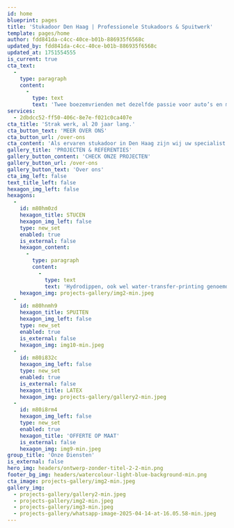 ```yaml
---
id: home
blueprint: pages
title: 'Stukadoor Den Haag | Professionele Stukadoors & Spuitwerk'
template: pages/home
author: fdd841da-c4cc-40ce-b01b-886935f6568c
updated_by: fdd841da-c4cc-40ce-b01b-886935f6568c
updated_at: 1751554555
is_current: true
cta_text:
  -
    type: paragraph
    content:
      -
        type: text
        text: 'Twee boezemvrienden met dezelfde passie voor auto’s en motoren wilden graag een droom verwezenlijken. Ferry en Mike (FM) hebben van deze uit de hand gelopen hobby hun werk gemaakt.'
services:
  - 2dbdcc52-ff50-406c-8e7e-f021c0ca407e
cta_title: 'Strak werk, al 20 jaar lang.'
cta_button_text: 'MEER OVER ONS'
cta_button_url: /over-ons
cta_content: 'Als ervaren stukadoor in Den Haag zijn wij uw specialist voor vakkundig stucwerk en spuitwerk. Met 20 jaar ervaring bieden wij professionele diensten voor zowel particulieren als bedrijven in Den Haag en omgeving. Ons team van gekwalificeerde stukadoors zorgt voor perfect afgewerkte wanden en plafonds, waarbij we de nieuwste technieken en hoogwaardige materialen gebruiken. Of u nu op zoek bent naar een stukadoor in Den Haag voor een renovatie of nieuwbouwproject, wij garanderen altijd topkwaliteit spuitwerk en stucwerk tegen een scherpe prijs.'
gallery_title: 'PROJECTEN & REFERENTIES'
gallery_button_content: 'CHECK ONZE PROJECTEN'
gallery_button_url: /over-ons
gallery_button_text: 'Over ons'
cta_img_left: false
text_title_left: false
hexagon_img_left: false
hexagons:
  -
    id: m80hm0zd
    hexagon_title: STUCEN
    hexagon_img_left: false
    type: new_set
    enabled: true
    is_external: false
    hexagon_content:
      -
        type: paragraph
        content:
          -
            type: text
            text: 'Hydrodippen, ook wel water-transfer-printing genoemd, is een vorm van 3D printen, waarbij elke gewenste print kan worden overgebracht op een voorwerp. Dit gebeurt door middel van wateroverdracht, waardoor elk randje en kantje netjes omsloten wordt.'
    hexagon_img: projects-gallery/img2-min.jpeg
  -
    id: m80hnmh9
    hexagon_title: SPUITEN
    hexagon_img_left: false
    type: new_set
    enabled: true
    is_external: false
    hexagon_img: img10-min.jpeg
  -
    id: m80i832c
    hexagon_img_left: false
    type: new_set
    enabled: true
    is_external: false
    hexagon_title: LATEX
    hexagon_img: projects-gallery/gallery2-min.jpeg
  -
    id: m80i8rm4
    hexagon_img_left: false
    type: new_set
    enabled: true
    hexagon_title: 'OFFERTE OP MAAT'
    is_external: false
    hexagon_img: img9-min.jpeg
group_title: 'Onze Diensten'
is_external: false
hero_img: headers/ontwerp-zonder-titel-2-2-min.png
footer_bg_img: headers/watercolour-light-blue-background-min.png
cta_image: projects-gallery/img2-min.jpeg
gallery_img:
  - projects-gallery/gallery2-min.jpeg
  - projects-gallery/img2-min.jpeg
  - projects-gallery/img3-min.jpeg
  - projects-gallery/whatsapp-image-2025-04-14-at-16.05.58-min.jpeg
---
```

